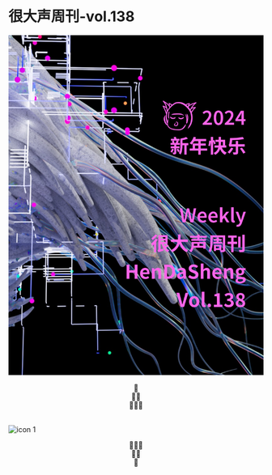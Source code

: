# 很大声周刊-vol.138
![Alt text](Title_138.png)

<div align="center">
🎊
<br />
🤗🤗
<br />
🎉🎉🎉
</div>
<br />

![icon 1](https://github.com/hendasheng/HenDaShengWeekly/assets/20842136/44d2b359-4be5-4835-abc6-ec0c320bd395)

<div align="center">
🎉🎉🎉
<br />
🤗🤗
<br />
🎊
</div>
